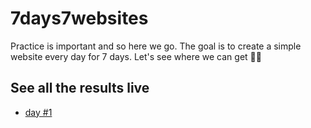 # 7days7websites

Practice is important and so here we go. The goal is to create a simple website every day for 7 days. Let's see where we can get 🤘🏻

## See all the results live

* [day #1](https://linuscodes.github.io/7days7websites/day-1/)